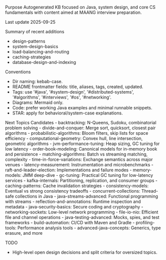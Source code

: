 Purpose
Autogenerated KB focused on Java, system design, and core CS fundamentals with content aimed at MAANG interview preparation.

Last update
2025-09-25

Summary of recent additions
 - design-patterns
 - system-design-basics
 - load-balancing-and-routing
 - caching-strategies
 - database-design-and-indexing

Conventions
 - Dir naming: kebab-case.
 - README frontmatter fields: title, aliases, tags, created, updated.
 - Tags: use '#java', '#system-design', '#distributed-systems', '#algorithms', '#interviews', '#os', '#networking'.
 - Diagrams: Mermaid only.
 - Code: prefer working Java examples and minimal runnable snippets.
 - STAR: apply for behavioral/system-case explanations.

Next Topics Candidates
    - backtracking: N-Queens, Sudoku, combinatorial problem solving
    - divide-and-conquer: Merge sort, quicksort, closest pair algorithms
    - probabilistic-algorithms: Bloom filters, skip lists for space efficiency
    - computational-geometry: Convex hull, line intersection, geometric algorithms
    - jvm-performance-tuning: Heap sizing, GC tuning for low latency
    - order-book-modeling: Canonical models for in-memory book and persistence
    - matching-algorithms: Batch vs streaming matching, complexity
    - time-in-force-variations: Exchange semantics across major venues
    - latency-measurement: Instrumentation and microbenchmarks
    - raft-and-leader-election: Implementations and failure modes
    - memory-models: JMM deep-dive
    - gc-tuning: Practical GC tuning for low-latency services
    - kafka-internals: Partitioning, replication, and consumer groups
    - caching-patterns: Cache invalidation strategies
    - consistency-models: Eventual vs strong consistency tradeoffs
    - concurrent-collections: Thread-safe collections in Java
    - java-streams-advanced: Functional programming with streams
    - reflection-and-annotations: Runtime inspection and metadata
    - java-security-basics: Secure coding and cryptography
    - networking-sockets: Low-level network programming
    - file-io-nio: Efficient file and channel operations
    - java-testing-advanced: Mocks, spies, and test frameworks
    - build-automation: CI/CD with Maven and Gradle
    - profiling-tools: Performance analysis tools
    - advanced-java-concepts: Generics, type erasure, and more

TODO
 - High-level open design decisions and split criteria for oversized topics.